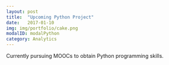 ```yaml
---
layout: post
title:  "Upcoming Python Project"
date:   2017-01-10
img: img/portfolio/cake.png
modalID: modalPython
category: Analytics
---
```


Currently pursuing MOOCs to obtain Python programming skills.


